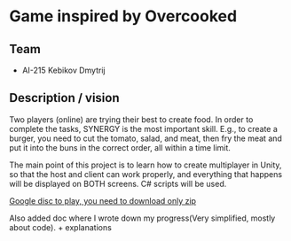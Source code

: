 # Game inspired by Overcooked
## Team
- AI-215 Kebikov Dmytrij

## Description / vision
Two players (online) are trying their best to create food. In order to complete the tasks, SYNERGY is the most important skill. E.g., to create a burger, you need to cut the tomato, salad, and meat, then fry the meat and put it into the buns in the correct order, all within a time limit.

The main point of this project is to learn how to create multiplayer in Unity, so that the host and client can work properly, and everything that happens will be displayed on BOTH screens. C# scripts will be used.

[Google disc to play, you need to download only zip](https://drive.google.com/drive/folders/11pTKDJfeotOWEorak1WqMiMSKvzBa1MZ)

Also added doc where I wrote down my progress(Very simplified, mostly about code). + explanations
